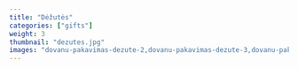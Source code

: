 ```yaml
---
title: "Dėžutės"
categories: ["gifts"]
weight: 3
thumbnail: "dezutes.jpg"
images: "dovanu-pakavimas-dezute-2,dovanu-pakavimas-dezute-3,dovanu-pakavimas-dezute-4,dovanu-pakavimas-dezute-5,dovanu-pakavimas-dezute-6,dovanu-pakavimas-dezute-7,dovanu-pakavimas-dezute-8,dezute-padekliukams-1,dezute-padekliukams-2"
---
```

